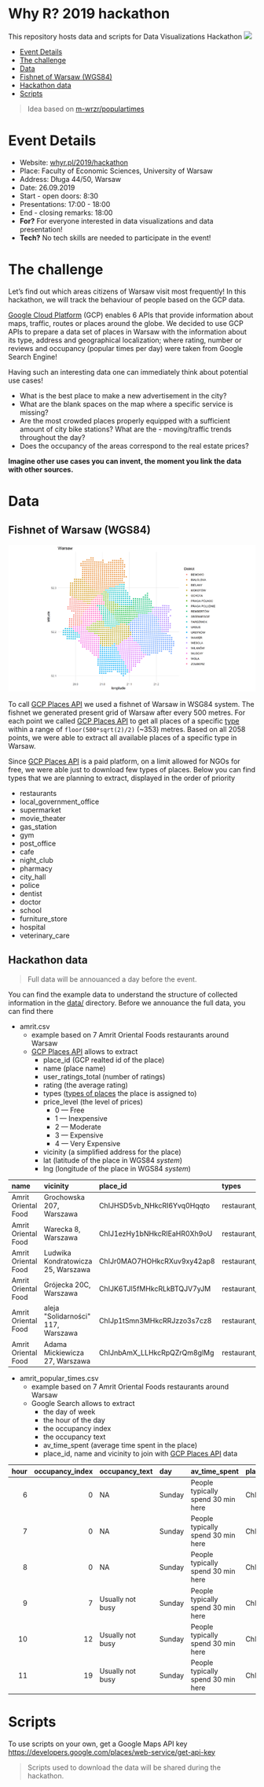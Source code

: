 Why R? 2019 hackathon
================

This repository hosts data and scripts for Data Visualizations Hackathon ![](http://whyr.pl/foundation/images/fulls/whyr2019/hackathon/plakat_hackathon2.jpg)

-   [Event Details](#event-details)
-   [The challenge](#the-challenge)
-   [Data](#data)
-   [Fishnet of Warsaw (WGS84)](#fishnet-of-warsaw-wgs84)
-   [Hackathon data](#hackathon-data)
-   [Scripts](#scripts)

> Idea based on [m-wrzr/populartimes](https://github.com/m-wrzr/populartimes)

Event Details
=============

-   Website: [whyr.pl/2019/hackathon](http://whyr.pl/2019/hackathon)
-   Place: Faculty of Economic Sciences, University of Warsaw
-   Address: Długa 44/50, Warsaw
-   Date: 26.09.2019
-   Start - open doors: 8:30
-   Presentations: 17:00 - 18:00
-   End - closing remarks: 18:00
-   **For?** For everyone interested in data visualizations and data presentation!
-   **Tech?** No tech skills are needed to participate in the event!

The challenge
=============

Let’s find out which areas citizens of Warsaw visit most frequently! In this hackathon, we will track the behaviour of people based on the GCP data.

[Google Cloud Platform](https://cloud.google.com/) (GCP) enables 6 APIs that provide information about maps, traffic, routes or places around the globe. We decided to use GCP APIs to prepare a data set of places in Warsaw with the information about its type, address and geographical localization; where rating, number or reviews and occupancy (popular times per day) were taken from Google Search Engine!

Having such an interesting data one can immediately think about potential use cases!

-   What is the best place to make a new advertisement in the city?
-   What are the blank spaces on the map where a specific service is missing?
-   Are the most crowded places properly equipped with a sufficient amount of city bike stations? What are the - moving/traffic trends throughout the day?
-   Does the occupancy of the areas correspond to the real estate prices?

**Imagine other use cases you can invent, the moment you link the data with other sources.**

Data
====

Fishnet of Warsaw (WGS84)
-------------------------

![](https://raw.githubusercontent.com/WhyR2019/hackathon/master/plots/warsaw_05_wgs84.png)

To call [GCP Places API](https://developers.google.com/places/web-service/details) we used a fishnet of Warsaw in WSG84 system. The fishnet we generated present grid of Warsaw after every 500 metres. For each point we called [GCP Places API](https://developers.google.com/places/web-service/details) to get all places of a specific [type]((https://developers.google.com/places/web-service/supported_types#table1)) within a range of `floor(500*sqrt(2)/2)` (~353) metres. Based on all 2058 points, we were able to extract all available places of a specific type in Warsaw.

Since [GCP Places API](https://developers.google.com/places/web-service/details) is a paid platform, on a limit allowed for NGOs for free, we were able just to download few types of places. Below you can find types that we are planning to extract, displayed in the order of priority

-   restaurants
-   local\_government\_office
-   supermarket
-   movie\_theater
-   gas\_station
-   gym
-   post\_office
-   cafe
-   night\_club
-   pharmacy
-   city\_hall
-   police
-   dentist
-   doctor
-   school
-   furniture\_store
-   hospital
-   veterinary\_care

Hackathon data
--------------

> Full data will be annouanced a day before the event.

You can find the example data to understand the structure of collected information in the [data/](https://github.com/WhyR2019/hackathon/tree/master/data) directory. Before we annouance the full data, you can find there

-   amrit.csv
    -   example based on 7 Amrit Oriental Foods restaurants around Warsaw
    -   [GCP Places API](https://developers.google.com/places/web-service/details) allows to extract
        -   place\_id (GCP realted id of the place)
        -   name (place name)
        -   user\_ratings\_total (number of ratings)
        -   rating (the average rating)
        -   types ([types of places](https://developers.google.com/places/web-service/supported_types#table1) the place is assigned to)
        -   price\_level (the level of prices)
            -   0 — Free
            -   1 — Inexpensive
            -   2 — Moderate
            -   3 — Expensive
            -   4 — Very Expensive
        -   vicinity (a simplified address for the place)
        -   lat (latitude of the place in WGS84 *system*)
        -   lng (longitude of the place in WGS84 *system*)

| name                | vicinity                           | place\_id                    | types                                             |  rating|  user\_ratings\_total|  price\_level|       lat|       lng|
|:--------------------|:-----------------------------------|:-----------------------------|:--------------------------------------------------|-------:|---------------------:|-------------:|---------:|---------:|
| Amrit Oriental Food | Grochowska 207, Warszawa           | ChIJHSD5vb\_NHkcRI6Yvq0Hqqto | restaurant,food,point\_of\_interest,establishment |     3.7|                   631|             1|  52.24431|  21.08623|
| Amrit Oriental Food | Warecka 8, Warszawa                | ChIJ1ezHy1bNHkcRIEaHR0Xh9oU  | restaurant,food,point\_of\_interest,establishment |     3.8|                   333|             2|  52.23652|  21.01618|
| Amrit Oriental Food | Ludwika Kondratowicza 25, Warszawa | ChIJr0MAO7HOHkcRXuv9xy42ap8  | restaurant,food,point\_of\_interest,establishment |     3.9|                  2176|             1|  52.29346|  21.03412|
| Amrit Oriental Food | Grójecka 20C, Warszawa             | ChIJK6TJl5fMHkcRLkBTQJV7yJM  | restaurant,food,point\_of\_interest,establishment |     4.0|                  2292|             1|  52.22200|  20.98575|
| Amrit Oriental Food | aleja "Solidarności" 117, Warszawa | ChIJp1tSmn3MHkcRRJzzo3s7cz8  | restaurant,food,point\_of\_interest,establishment |     4.0|                  1617|             1|  52.24175|  20.99436|
| Amrit Oriental Food | Adama Mickiewicza 27, Warszawa     | ChIJnbAmX\_LLHkcRpQZrQm8glMg | restaurant,food,point\_of\_interest,establishment |     4.0|                  2126|             1|  52.26832|  20.98578|

-   amrit\_popular\_times.csv
    -   example based on 7 Amrit Oriental Foods restaurants around Warsaw
    -   Google Search allows to extract
        -   the day of week
        -   the hour of the day
        -   the occupancy index
        -   the occupancy text
        -   av\_time\_spent (average time spent in the place)
        -   place\_id, name and vicinity to join with [GCP Places API](https://developers.google.com/places/web-service/details) data

|  hour|  occupancy\_index| occupancy\_text  | day    | av\_time\_spent                    | place\_id                    | name                | vicinity                 |
|-----:|-----------------:|:-----------------|:-------|:-----------------------------------|:-----------------------------|:--------------------|:-------------------------|
|     6|                 0| NA               | Sunday | People typically spend 30 min here | ChIJHSD5vb\_NHkcRI6Yvq0Hqqto | Amrit Oriental Food | Grochowska 207, Warszawa |
|     7|                 0| NA               | Sunday | People typically spend 30 min here | ChIJHSD5vb\_NHkcRI6Yvq0Hqqto | Amrit Oriental Food | Grochowska 207, Warszawa |
|     8|                 0| NA               | Sunday | People typically spend 30 min here | ChIJHSD5vb\_NHkcRI6Yvq0Hqqto | Amrit Oriental Food | Grochowska 207, Warszawa |
|     9|                 7| Usually not busy | Sunday | People typically spend 30 min here | ChIJHSD5vb\_NHkcRI6Yvq0Hqqto | Amrit Oriental Food | Grochowska 207, Warszawa |
|    10|                12| Usually not busy | Sunday | People typically spend 30 min here | ChIJHSD5vb\_NHkcRI6Yvq0Hqqto | Amrit Oriental Food | Grochowska 207, Warszawa |
|    11|                19| Usually not busy | Sunday | People typically spend 30 min here | ChIJHSD5vb\_NHkcRI6Yvq0Hqqto | Amrit Oriental Food | Grochowska 207, Warszawa |

Scripts
=======

To use scripts on your own, get a Google Maps API key <https://developers.google.com/places/web-service/get-api-key>

> Scripts used to download the data will be shared during the hackathon.
